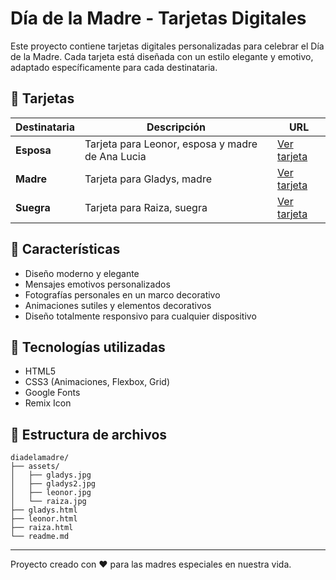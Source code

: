 # Día de la Madre - Tarjetas Digitales

Este proyecto contiene tarjetas digitales personalizadas para celebrar el Día de la Madre. Cada tarjeta está diseñada con un estilo elegante y emotivo, adaptado específicamente para cada destinataria.

## 🌸 Tarjetas

| Destinataria | Descripción | URL |
|--------------|-------------|-----|
| **Esposa** | Tarjeta para Leonor, esposa y madre de Ana Lucia | [Ver tarjeta](https://dia-de-la-madre.vercel.app/leonor.html) |
| **Madre** | Tarjeta para Gladys, madre | [Ver tarjeta](https://dia-de-la-madre.vercel.app/gladys.html) |
| **Suegra** | Tarjeta para Raiza, suegra | [Ver tarjeta](https://dia-de-la-madre.vercel.app/raiza.html) |

## 💖 Características

- Diseño moderno y elegante
- Mensajes emotivos personalizados
- Fotografías personales en un marco decorativo
- Animaciones sutiles y elementos decorativos
- Diseño totalmente responsivo para cualquier dispositivo

## 🚀 Tecnologías utilizadas

- HTML5
- CSS3 (Animaciones, Flexbox, Grid)
- Google Fonts
- Remix Icon

## 📝 Estructura de archivos

```
diadelamadre/
├── assets/
│   ├── gladys.jpg
│   ├── gladys2.jpg
│   ├── leonor.jpg
│   └── raiza.jpg
├── gladys.html
├── leonor.html
├── raiza.html
└── readme.md
```

---

Proyecto creado con ❤️ para las madres especiales en nuestra vida.
